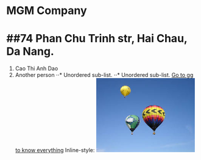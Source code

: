 # MGM Company
##74 Phan Chu Trinh str, Hai Chau, Da Nang.
=======
1. Cao Thi Anh Dao
2. Another person
⋅⋅* Unordered sub-list. 
⋅⋅* Unordered sub-list. 
[Go to gg to know everything](https://www.google.com)
Inline-style: 
![alt text](https://github.com/CaoAnhDao1804/CaoAnhDao1804.github.io/blob/master/ball.jpg "This is nice ball!")
